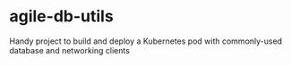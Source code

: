 # agile-db-utils
Handy project to build and deploy a Kubernetes pod with commonly-used database and networking clients
